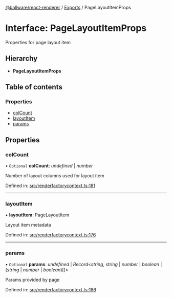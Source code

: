 [@ballware/react-renderer](../README.md) / [Exports](../modules.md) / PageLayoutItemProps

# Interface: PageLayoutItemProps

Properties for page layout item

## Hierarchy

* **PageLayoutItemProps**

## Table of contents

### Properties

- [colCount](pagelayoutitemprops.md#colcount)
- [layoutItem](pagelayoutitemprops.md#layoutitem)
- [params](pagelayoutitemprops.md#params)

## Properties

### colCount

• `Optional` **colCount**: *undefined* \| *number*

Number of layout columns used for layout item

Defined in: [src/renderfactorycontext.ts:181](https://github.com/frankball/ballware-react-renderer/blob/762165e/src/renderfactorycontext.ts#L181)

___

### layoutItem

• **layoutItem**: PageLayoutItem

Layout item metadata

Defined in: [src/renderfactorycontext.ts:176](https://github.com/frankball/ballware-react-renderer/blob/762165e/src/renderfactorycontext.ts#L176)

___

### params

• `Optional` **params**: *undefined* \| *Record*<*string*, *string* \| *number* \| *boolean* \| (*string* \| *number* \| *boolean*)[]\>

Params provided by page

Defined in: [src/renderfactorycontext.ts:186](https://github.com/frankball/ballware-react-renderer/blob/762165e/src/renderfactorycontext.ts#L186)
